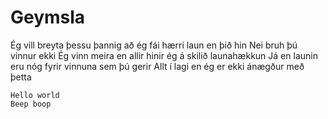 
# Geymsla
Ég vill breyta þessu þannig að ég fái hærri laun en þið hin
 Nei bruh þú vinnur ekki
 Ég vinn meira en allir hinir ég á skilið launahækkun 
 Já en launin eru nóg fyrir vinnuna sem þú gerir
 Allt í lagi en ég er ekki ánægður með þetta
 
    Hello world
    Beep boop
    
